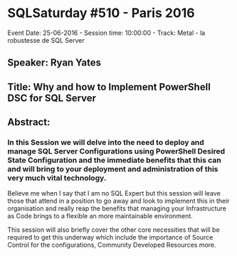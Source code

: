 # SQLSaturday #510 - Paris 2016
Event Date: 25-06-2016 - Session time: 10:00:00 - Track: Metal - la robustesse de SQL Server
## Speaker: Ryan Yates
## Title: Why and how to Implement PowerShell DSC for SQL Server
## Abstract:
### In this Session we will delve into the need to deploy and manage SQL Server Configurations using PowerShell Desired State Configuration and the immediate benefits that this can and will bring to your deployment and administration of this very much vital technology.
Believe me when I say that I am no SQL Expert but this session will leave those that attend in a position to go away and look to implement this in their organisation and really reap the benefits that managing your Infrastructure as Code brings to a flexible an more maintainable environment.

This session will also briefly cover the other core necessities that will be required to get this underway which include the importance of Source Control for the configurations, Community Developed Resources  more.
 
